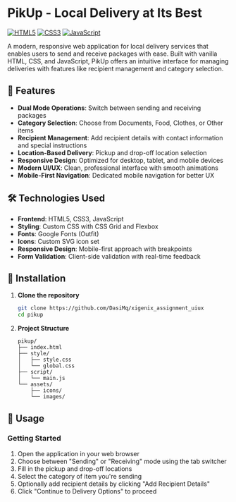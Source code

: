 # PikUp - Local Delivery at Its Best

[![HTML5](https://img.shields.io/badge/HTML5-E34F26?style=flat&logo=html5&logoColor=white)](https://developer.mozilla.org/en-US/docs/Web/HTML)
[![CSS3](https://img.shields.io/badge/CSS3-1572B6?style=flat&logo=css3&logoColor=white)](https://developer.mozilla.org/en-US/docs/Web/CSS)
[![JavaScript](https://img.shields.io/badge/JavaScript-F7DF1E?style=flat&logo=javascript&logoColor=black)](https://developer.mozilla.org/en-US/docs/Web/JavaScript)

A modern, responsive web application for local delivery services that enables users to send and receive packages with ease. Built with vanilla HTML, CSS, and JavaScript, PikUp offers an intuitive interface for managing deliveries with features like recipient management and category selection.

## 🚀 Features

- **Dual Mode Operations**: Switch between sending and receiving packages
- **Category Selection**: Choose from Documents, Food, Clothes, or Other items
- **Recipient Management**: Add recipient details with contact information and special instructions
- **Location-Based Delivery**: Pickup and drop-off location selection
- **Responsive Design**: Optimized for desktop, tablet, and mobile devices
- **Modern UI/UX**: Clean, professional interface with smooth animations
- **Mobile-First Navigation**: Dedicated mobile navigation for better UX

## 🛠️ Technologies Used

- **Frontend**: HTML5, CSS3, JavaScript 
- **Styling**: Custom CSS with CSS Grid and Flexbox
- **Fonts**: Google Fonts (Outfit)
- **Icons**: Custom SVG icon set
- **Responsive Design**: Mobile-first approach with breakpoints
- **Form Validation**: Client-side validation with real-time feedback


## 🔧 Installation

1. **Clone the repository**
   ```bash
   git clone https://github.com/DasiMq/xigenix_assignment_uiux
   cd pikup
   ```

2. **Project Structure**
   ```
   pikup/
   ├── index.html
   ├── style/
   │   ├── style.css
   │   └── global.css
   ├── script/
   │   └── main.js
   └── assets/
       ├── icons/
       └── images/
   ```


## 📱 Usage

### Getting Started
1. Open the application in your web browser
2. Choose between "Sending" or "Receiving" mode using the tab switcher
3. Fill in the pickup and drop-off locations
4. Select the category of item you're sending
5. Optionally add recipient details by clicking "Add Recipient Details"
6. Click "Continue to Delivery Options" to proceed
